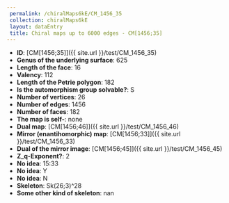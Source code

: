 ```yaml
--- 
 permalink: /chiralMaps6kE/CM_1456_35 
 collection: chiralMaps6kE
 layout: dataEntry
 title: Chiral maps up to 6000 edges - CM[1456;35]
---
```


- **ID**: [CM[1456;35]]({{ site.url }}/test/CM_1456_35)
- **Genus of the underlying surface**: 625
- **Length of the face**: 16
- **Valency**: 112
- **Length of the Petrie polygon**: 182
- **Is the automorphism group solvable?**: S
- **Number of vertices**: 26
- **Number of edges**: 1456
- **Number of faces**: 182
- **The map is self-**: none
- **Dual map**: [CM[1456;46]]({{ site.url }}/test/CM_1456_46)
- **Mirror (enantihomorphic) map**: [CM[1456;33]]({{ site.url }}/test/CM_1456_33)
- **Dual of the mirror image**: [CM[1456;45]]({{ site.url }}/test/CM_1456_45)
- **Z_q-Exponent?**: 2
- **No idea**:  15:33
- **No idea**: Y
- **No idea**: N
- **Skeleton**: Sk(26;3)^28
- **Some other kind of skeleton**: nan
